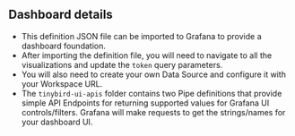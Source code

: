 ## Dashboard details

* This definition JSON file can be imported to Grafana to provide a dashboard foundation. 
* After importing the definition file, you will need to navigate to all the visualizations and update the `token` query parameters. 
* You will also need to create your own Data Source and configure it with your Workspace URL. 
* The `tinybird-ui-apis` folder contains two Pipe definitions that provide simple API Endpoints for returning supported values for Grafana UI controls/filters. Grafana will make requests to get the strings/names for your dashboard UI. 


